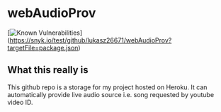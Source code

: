 # webAudioProv

[![Known Vulnerabilities](https://snyk.io/test/github/lukasz26671/webAudioProv/badge.svg?targetFile=package.json)]
(https://snyk.io/test/github/lukasz26671/webAudioProv?targetFile=package.json)

## What this really is
This github repo is a storage for my project hosted on Heroku. It can automatically provide live audio source i.e. song requested by youtube video ID.
